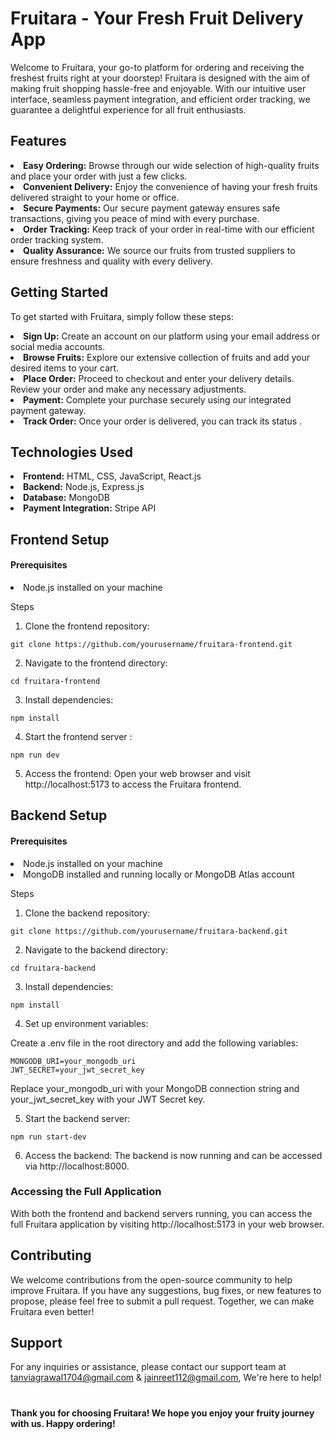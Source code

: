 # Fruitara - Your Fresh Fruit Delivery App

Welcome to Fruitara, your go-to platform for ordering and receiving the freshest fruits right at your doorstep! Fruitara is designed with the aim of making fruit shopping hassle-free and enjoyable. With our intuitive user interface, seamless payment integration, and efficient order tracking, we guarantee a delightful experience for all fruit enthusiasts.

## Features
<li><b>Easy Ordering:</b> Browse through our wide selection of high-quality fruits and place your order with just a few clicks.</li>
<li><b>Convenient Delivery:</b> Enjoy the convenience of having your fresh fruits delivered straight to your home or office.</li>
<li><b>Secure Payments:</b> Our secure payment gateway ensures safe transactions, giving you peace of mind with every purchase.</li>
<li><b>Order Tracking:</b> Keep track of your order in real-time with our efficient order tracking system.</li>
<li><b>Quality Assurance:</b> We source our fruits from trusted suppliers to ensure freshness and quality with every delivery.</li>


## Getting Started

To get started with Fruitara, simply follow these steps:

<li><b>Sign Up:</b> Create an account on our platform using your email address or social media accounts.</li>
<li><b>Browse Fruits:</b> Explore our extensive collection of fruits and add your desired items to your cart.</li>
<li><b>Place Order:</b> Proceed to checkout and enter your delivery details. Review your order and make any necessary adjustments.</li>
<li><b>Payment:</b> Complete your purchase securely using our integrated payment gateway.</li>
<li><b>Track Order:</b> Once your order is delivered, you can track its status .</li>

## Technologies Used
<li><b>Frontend:</b> HTML, CSS, JavaScript, React.js</li>
<li><b>Backend:</b> Node.js, Express.js</li>
<li><b>Database:</b> MongoDB</li>
<li><b>Payment Integration:</b> Stripe API</li>

## Frontend Setup

#### Prerequisites

<li>Node.js installed on your machine</li>

Steps

1. Clone the frontend repository:
```
git clone https://github.com/yourusername/fruitara-frontend.git
```

2. Navigate to the frontend directory:
```
cd fruitara-frontend
```

3. Install dependencies:
```
npm install
```

4. Start the frontend server :
```
npm run dev
```

5. Access the frontend:
Open your web browser and visit http://localhost:5173 to access the Fruitara frontend.


## Backend Setup

#### Prerequisites
<li>Node.js installed on your machine</li>
<li>MongoDB installed and running locally or MongoDB Atlas account</li>

Steps

1. Clone the backend repository:
```
git clone https://github.com/yourusername/fruitara-backend.git
```

2. Navigate to the backend directory:
```
cd fruitara-backend
```

3. Install dependencies:
```
npm install
```

4. Set up environment variables:

Create a .env file in the root directory and add the following variables:
```
MONGODB_URI=your_mongodb_uri
JWT_SECRET=your_jwt_secret_key
```
Replace your_mongodb_uri with your MongoDB connection string and your_jwt_secret_key with your JWT Secret key.

5. Start the backend server:
```
npm run start-dev
```

6. Access the backend:
The backend is now running and can be accessed via http://localhost:8000.


### Accessing the Full Application
With both the frontend and backend servers running, you can access the full Fruitara application by visiting http://localhost:5173 in your web browser.

## Contributing
We welcome contributions from the open-source community to help improve Fruitara. If you have any suggestions, bug fixes, or new features to propose, please feel free to submit a pull request. Together, we can make Fruitara even better!

## Support
For any inquiries or assistance, please contact our support team at tanviagrawal1704@gmail.com & jainreet112@gmail.com,  We're here to help!


#
 
<b>Thank you for choosing Fruitara! We hope you enjoy your fruity journey with us. Happy ordering! </b>
